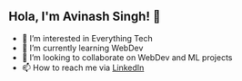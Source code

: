 ## Hola, I'm Avinash Singh! 👋

- 👀 I’m interested in Everything Tech
- 🌱 I’m currently learning WebDev
- 💞️ I’m looking to collaborate on WebDev and ML projects
- 📫 How to reach me via [LinkedIn](https://www.linkedin.com/in/avinash-singh-b992ba1ba/)

<!---
Avinash-Singh-G/Avinash-Singh-G is a ✨ special ✨ repository because its `README.md` (this file) appears on your GitHub profile.
You can click the Preview link to take a look at your changes.
--->
